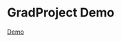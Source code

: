 # GradProject Demo
[Demo](https://drive.google.com/drive/u/0/folders/1C3qrk9osb8Vp6Kg2FD4DOM0nRZLtFC0w "Named link title")
